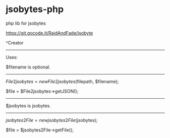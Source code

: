 # jsobytes-php
php lib for jsobytes

https://git.gocode.it/RaidAndFade/jsobyte

^Creator

-----------------------------------------------------------------

Uses:

$filename is optional.
______________________

$File2jsobytes = new File2jsobytes($filepath, $filename);

$file = $File2jsobytes->getJSON();

-----------------------------------------------------------------

$jsobytes is jsobytes.
______________________

$jsobytes2File = new jsobytes2File($jsobytes);

$file = $jsobytes2File->getFile();
